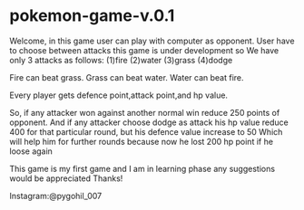 # pokemon-game-v.0.1

Welcome, in this game user can play with computer as opponent.
User have to choose between attacks this game is under development so 
We have only 3 attacks as follows:
(1)fire
(2)water
(3)grass
(4)dodge

Fire can beat grass.
Grass can beat water.
Water can beat fire.

Every player gets defence point,attack point,and hp value.

So, if any attacker won against another normal win reduce 250 points of opponent.
And if any attacker choose dodge as attack his hp value reduce 400 for that particular round, but his defence value increase to 50
Which will help him for further rounds because now he lost 200 hp point if he loose again


This game is my first game and I am in learning phase any suggestions would be appreciated
Thanks!

Instagram:@pygohil_007
